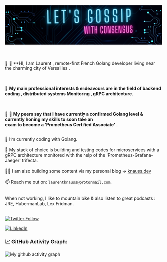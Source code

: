 ![banner](./image.jpeg)
<br>  
&nbsp;

 👋 👋  **HI, I am Laurent , remote-first French Golang developer living near the charming city of Versailles .     <br>
 <br>
 <br>
 
 
 👀 **My main professional interests & endeavours are in the field of backend coding , distributed systems Monitoring , gRPC architecture**. <br>
 <br>
 <br>
 
 

👨 👩 **My peers say that I have  currently a confirmed Golang level & currently honing my skills to soon take an  
exam to become a  'Prometheus Certified Associate'** .
<br>
&nbsp;


🔭 I’m currently coding  with Golang.  <br>
&nbsp;  
🌱 My stack of choice is building and testing codes for microservices with a gRPC architecture  monitored with the help of the 'Prometheus-Grafana-Jaeger' trifecta.   <br>
&nbsp;  
✍🏻 I am also building some content via my personal blog ->  [knauss.dev](https://knauss.dev)<br>
&nbsp;  
📫 Reach me out on: `laurentknauss@protonmail.com`. <br>
&nbsp;  




When not working, I like to mountain bike & also listen to great podcasts : JRE, HubermanLab, Lex Fridman.  
&nbsp;


[![Twitter Follow](https://img.shields.io/twitter/follow/laurentknauss?color=1DA1F2&logo=twitter&style=for-the-badge)](https://twitter.com/laurentknauss) 

[![LinkedIn](https://img.shields.io/badge/LinkedIn-0077B5?style=for-the-badge&logo=linkedin&logoColor=white)](https://www.linkedin.com/in/laurent-knauss/)


<!--   GitHub stats graph -->
### 📈 GitHub Activity Graph:
![My github activity graph](https://github-readme-activity-graph.vercel.app/graph?username=laurentknauss&&theme=monokai&area=true&hide_border=true)


